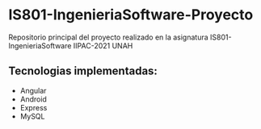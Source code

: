 # IS801-IngenieriaSoftware-Proyecto
Repositorio principal del proyecto realizado en la asignatura IS801-IngenieriaSoftware IIPAC-2021 UNAH

Tecnologias implementadas:
---
* Angular
* Android
* Express
* MySQL
